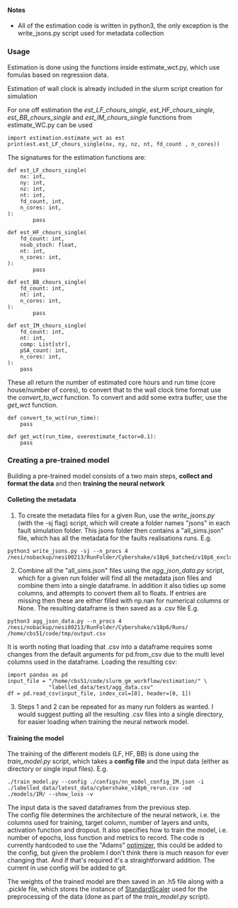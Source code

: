 #### Notes
- All of the estimation code is written in python3, the only exception is the 
write_jsons.py script used for metadata collection

### Usage
Estimation is done using the functions inside estimate_wct.py, which use fomulas based on regression data.  
  

Estimation of wall clock is already included in the 
slurm script creation for simulation  
  
For one off estimation the *est_LF_chours_single*, *est_HF_chours_single*, *est_BB_chours_single* 
and *est_IM_chours_single* functions from estimate_WC.py can be used  
```
import estimation.estimate_wct as est
print(est.est_LF_chours_single(nx, ny, nz, nt, fd_count , n_cores))
```

The signatures for the estimation functions are:

```
def est_LF_chours_single(
    nx: int,
    ny: int,
    nz: int,
    nt: int,
    fd_count, int,
    n_cores: int,
):
        pass
        
def est_HF_chours_single(
    fd_count: int,
    nsub_stoch: float,
    nt: int,
    n_cores: int,
):
        pass
        
def est_BB_chours_single(
    fd_count: int,
    nt: int,
    n_cores: int,
):
        pass

def est_IM_chours_single(
    fd_count: int,
    nt: int,
    comp: List[str],
    pSA_count: int,
    n_cores: int,
):
    pass
```

These all return the number of estimated core hours and run time (core house/number of cores), 
to convert that to the wall clock time format use the *convert_to_wct* function. 
To convert and add some extra buffer, use the *get_wct* function.

```
def convert_to_wct(run_time):
    pass
    
def get_wct(run_time, overestimate_factor=0.1):
    pass
``` 


### Creating a pre-trained model
Building a pre-trained model consists of a two main steps, 
**collect and format the data** and then **training the neural network**

#### Colleting the metadata
1) To create the metadata files for a given Run, use the *write_jsons.py* (with the -sj flag) script,
which will create a folder names "jsons" in each fault simulation folder. This jsons folder
then contains a "all_sims.json" file, which has all the metadata for the faults realisations runs.
E.g.
```
python3 write_jsons.py -sj --n_procs 4 /nesi/nobackup/nesi00213/RunFolder/Cybershake/v18p6_batched/v18p6_exclude_1k_batch_2/Runs/
```

2) Combine all the "all_sims.json" files using the *agg_json_data.py* script, which for a given run
folder will find all the metadata json files and combine them into a single dataframe. In addition
it also tidies up some columns, and attempts to convert them all to floats. If entries are missing 
then these are either filled with np.nan for numerical columns or None.
The resulting dataframe is then saved as a .csv file
E.g.
```
python3 agg_json_data.py --n_procs 4 /nesi/nobackup/nesi00213/RunFolder/Cybershake/v18p6/Runs/ /home/cbs51/code/tmp/output.csv
```

It is worth noting that loading that .csv into a dataframe requires some changes from the default arguments
for pd.from_csv due to the multi level columns used in the dataframe.
Loading the resulting csv:
```
import pandas as pd
input_file = "/home/cbs51/code/slurm_gm_workflow/estimation/" \
             "labelled_data/test/agg_data.csv"
df = pd.read_csv(input_file, index_col=[0], header=[0, 1])
```

3) Steps 1 and 2 can be repeated for as many run folders as wanted. I would suggest putting all the resulting 
.csv files into a single directory, for easier loading when training the neural network model.

#### Training the model

The training of the different models (LF, HF, BB) is done using the *train_model.py* script, which takes a
**config file** and the input data (either as directory or single input files). E.g.
```
./train_model.py --config ./configs/nn_model_config_IM.json -i ./labelled_data/latest_data/cybershake_v18p6_rerun.csv -od ./models/IM/ --show_loss -v
```

The input data is the saved dataframes from the previous step.   
The config file determines the architecture of the neural network, i.e. the columns used for training, target column, number of layers and units, activation function and dropout. 
It also specifies how to train the model, i.e. number of epochs, loss function and metrics to record. 
The code is currently hardcoded to use the "Adams" [optimizer](https://keras.io/optimizers/), 
this could be added to the config, but given the problem I don't think there is much reason 
for ever changing that. And if that's required it's a straightforward addition.
The current in use config will be added to git. 

The weights of the trained model are then saved in an .h5 file along with a .pickle file,
which stores the instance of [StandardScaler](https://scikit-learn.org/stable/modules/generated/sklearn.preprocessing.StandardScaler.html)
used for the preprocessing of the data (done as part of the *train_model.py* script). 



    
